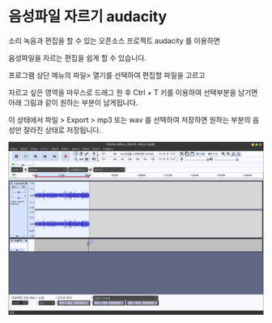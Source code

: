 # 음성파일 자르기 audacity

소리 녹음과 편집을 할 수 있는 오픈소스 프로젝트 audacity  를 이용하면

음성파일을 자르는 편집을 쉽게 할 수 있습니다.

프로그램 상단 메뉴의 파일> 열기를 선택하여 편집할 파일을 고르고

자르고 싶은 영역을 마우스로 드래그 한 후 Ctrl + T 키를 이용하여 선택부분을 남기면 아래 그림과 같이 원하는 부분이 남게됩니다.

이 상태에서 파일 > Export > mp3 또는 wav 를 선택하여 저장하면 원하는 부분의 음성만 잘라진 상태로 저장됩니다.

![](../.gitbook/assets/54660352.png)
